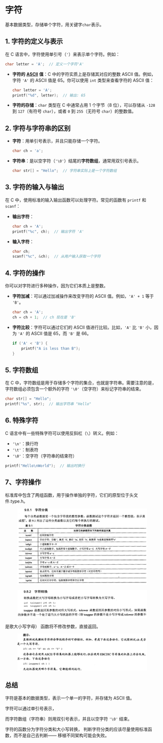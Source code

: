 # 字符

基本数据类型，存储单个字符，用关键字`char`表示。

## 1. **字符的定义与表示**

在 C 语言中，字符使用单引号（`'`）来表示单个字符。例如：

```c
char letter = 'A';  // 定义一个字符'A'
```

*   **字符的** [**ASCII**](https://www.ascii-code.com/) **值**：C 中的字符实质上是存储其对应的整数 ASCII 值。例如，字符 `'A'` 的 ASCII 值是 65。你可以使用 `int` 类型来查看字符的 ASCII 值：

    ```c
    char letter = 'A';
    printf("%d", letter);  // 输出: 65
    ```
* **字符的存储**：`char` 类型在 C 中通常占用 1 个字节（8 位），可以存储从 `-128` 到 `127`（有符号 `char`），或者 `0` 到 `255`（无符号 `char`）的整数值。

## 2. **字符与字符串的区别**

*   **字符**：用单引号表示，并且只能存储一个字符。

    ```c
    char ch = 'a';
    ```
*   **字符串**：是以空字符（`'\0'`）结尾的**字符数组**，通常用双引号表示。

    ```c
    char str[] = "Hello";  // 字符串实际上是一个字符数组
    ```

## 3. **字符的输入与输出**

在 C 中，使用标准的输入输出函数可以处理字符。常见的函数有 `printf` 和 `scanf`：

*   **输出字符**：

    ```c
    char ch = 'A';
    printf("%c", ch);  // 输出字符 'A'
    ```
*   **输入字符**：

    ```c
    char ch;
    scanf("%c", &ch);  // 从用户输入获取一个字符
    ```

## 4. **字符的操作**

你可以对字符进行多种操作，因为它们本质上是整数。

*   **字符加减**：可以通过加减操作来改变字符的 ASCII 值。例如，`'A' + 1` 等于 `'B'`。

    ```c
    char ch = 'A';
    ch = ch + 1;  // ch 现在是 'B'
    ```
*   **字符比较**：字符可以通过它们的 ASCII 值进行比较。比如，`'A'` 比 `'B'` 小，因为 `'A'` 的 ASCII 值是 65，而 `'B'` 是 66。

    ```c
    if ('A' < 'B') {
        printf("A is less than B");
    }
    ```

## 5. **字符数组**

在 C 中，字符数组是用于存储多个字符的集合，也就是字符串。需要注意的是，字符数组必须包含一个额外的字符 `'\0'`（空字符）来标记字符串的结束。

```c
char str[] = "Hello";
printf("%s", str);  // 输出字符串 "Hello"
```



## 6. **特殊字符**

C 语言中有一些特殊字符可以使用反斜杠（`\`）转义。例如：

* `'\n'`：换行符
* `'\t'`：制表符
* `'\0'`：空字符（字符串的结束符）

```c
printf("Hello\nWorld");  // 输出时换行
```

## 7、字符操作

标准库中包含了两组函数，用于操作单独的字符，它们的原型位于头文件.type.h。

<figure><img src="../../.gitbook/assets/image (18).png" alt=""><figcaption></figcaption></figure>

<figure><img src="../../.gitbook/assets/image (19).png" alt=""><figcaption></figcaption></figure>

是歌大小写字母） 函数将不修改参数，直接返回。

<figure><img src="../../.gitbook/assets/image (20).png" alt=""><figcaption></figcaption></figure>

## 总结

字符是基本的数据类型，表示一个单一的字符，并存储为 ASCII 值。

字符可以通过单引号表示，

而字符数组（字符串）则用双引号表示，并且以空字符 `'\0'` 结束。

字符的函数分为字符分类和大小写转换， 判断字符分类的应该尽量使用标准函数，而不是自己去判断—— 移植不同架构可能会失败。
